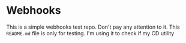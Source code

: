 # Webhooks

This is a simple webhooks test repo. Don't pay any attention to it.
This `README.md` file is only for testing. I'm using it to check if
my CD utility
